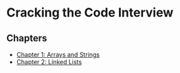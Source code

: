 # Cracking the Code Interview

## Chapters

- [Chapter 1: Arrays and Strings](1)
- [Chapter 2: Linked Lists](2)

